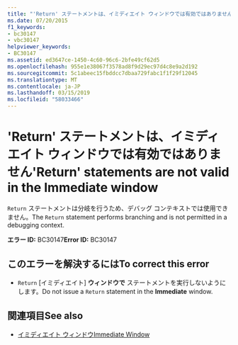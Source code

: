 ```yaml
---
title: "'Return' ステートメントは、イミディエイト ウィンドウでは有効ではありません"
ms.date: 07/20/2015
f1_keywords:
- bc30147
- vbc30147
helpviewer_keywords:
- BC30147
ms.assetid: ed3647ce-1450-4c60-96c6-2bfe49cf62d5
ms.openlocfilehash: 955e1e38067f3578ad8f9d29ec97d4c8e9a2d192
ms.sourcegitcommit: 5c1abeec15fbddcc7dbaa729fabc1f1f29f12045
ms.translationtype: MT
ms.contentlocale: ja-JP
ms.lasthandoff: 03/15/2019
ms.locfileid: "58033466"
---
```

# <a name="return-statements-are-not-valid-in-the-immediate-window"></a><span data-ttu-id="5b04c-102">'Return' ステートメントは、イミディエイト ウィンドウでは有効ではありません</span><span class="sxs-lookup"><span data-stu-id="5b04c-102">'Return' statements are not valid in the Immediate window</span></span>
<span data-ttu-id="5b04c-103">`Return` ステートメントは分岐を行うため、デバッグ コンテキストでは使用できません。</span><span class="sxs-lookup"><span data-stu-id="5b04c-103">The `Return` statement performs branching and is not permitted in a debugging context.</span></span>  
  
 <span data-ttu-id="5b04c-104">**エラー ID:** BC30147</span><span class="sxs-lookup"><span data-stu-id="5b04c-104">**Error ID:** BC30147</span></span>  
  
## <a name="to-correct-this-error"></a><span data-ttu-id="5b04c-105">このエラーを解決するには</span><span class="sxs-lookup"><span data-stu-id="5b04c-105">To correct this error</span></span>  
  
-   <span data-ttu-id="5b04c-106">`Return` [イミディエイト] **ウィンドウで** ステートメントを実行しないようにします。</span><span class="sxs-lookup"><span data-stu-id="5b04c-106">Do not issue a `Return` statement in the **Immediate** window.</span></span>  
  
## <a name="see-also"></a><span data-ttu-id="5b04c-107">関連項目</span><span class="sxs-lookup"><span data-stu-id="5b04c-107">See also</span></span>

- [<span data-ttu-id="5b04c-108">イミディエイト ウィンドウ</span><span class="sxs-lookup"><span data-stu-id="5b04c-108">Immediate Window</span></span>](/visualstudio/ide/reference/immediate-window)
